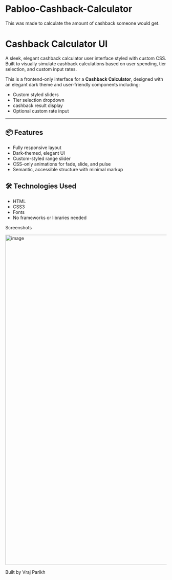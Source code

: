 # Pabloo-Cashback-Calculator
This was made to calculate the amount of cashback someone would get.


# Cashback Calculator UI

A sleek, elegant cashback calculator user interface styled with custom CSS. Built to visually simulate cashback calculations based on user spending, tier selection, and custom input rates.


This is a frontend-only interface for a **Cashback Calculator**, designed with an elegant dark theme and user-friendly components including:

- Custom styled sliders
- Tier selection dropdown
- cashback result display
- Optional custom rate input


---

## 📦 Features

- Fully responsive layout
- Dark-themed, elegant UI
- Custom-styled range slider
- CSS-only animations for fade, slide, and pulse
- Semantic, accessible structure with minimal markup

## 🛠️ Technologies Used

* HTML
* CSS3 
* Fonts
* No frameworks or libraries needed




Screenshots

<img width="1918" height="1027" alt="image" src="https://github.com/user-attachments/assets/d0b2876b-10cd-443e-9083-6d6d4ec0b993" />




Built by Vraj Parikh



